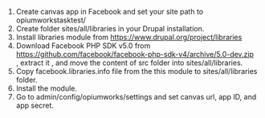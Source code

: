 1. Create canvas app in Facebook and set your site path to opiumworkstasktest/
2. Create folder sites/all/libraries in your Drupal installation.
3. Install libraries module from https://www.drupal.org/project/libraries
4. Download Facebook PHP SDK v5.0 from https://github.com/facebook/facebook-php-sdk-v4/archive/5.0-dev.zip , extract it , and move the content of src folder into sites/all/libraries.
5. Copy facebook.libraries.info file from the this module to sites/all/libraries folder.
6. Install the module.
7. Go to admin/config/opiumworks/settings and set canvas url, app ID, and app secret.
